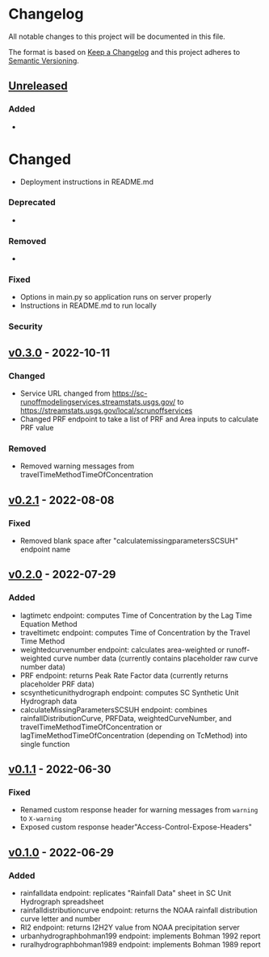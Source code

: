 # Changelog

All notable changes to this project will be documented in this file.

The format is based on [Keep a Changelog](http://keepachangelog.com/en/1.0.0/)
and this project adheres to [Semantic Versioning](http://semver.org/spec/v2.0.0.html).

## [Unreleased](https://github.com/USGS-WiM/SC-RunoffModelingServices/tree/dev)

### Added 

-  

# Changed

- Deployment instructions in README.md

### Deprecated 

-

### Removed 

- 

### Fixed  

- Options in main.py so application runs on server properly
- Instructions in README.md to run locally


### Security  


## [v0.3.0](https://github.com/USGS-WiM/SC-RunoffModelingServices/releases/tag/v0.3.1) - 2022-10-11

### Changed  

- Service URL changed from https://sc-runoffmodelingservices.streamstats.usgs.gov/ to https://streamstats.usgs.gov/local/scrunoffservices
- Changed PRF endpoint to take a list of PRF and Area inputs to calculate PRF value

### Removed 

- Removed warning messages from travelTimeMethodTimeOfConcentration

## [v0.2.1](https://github.com/USGS-WiM/SC-RunoffModelingServices/releases/tag/v0.2.1) - 2022-08-08

### Fixed  

- Removed blank space after "calculatemissingparametersSCSUH" endpoint name

## [v0.2.0](https://github.com/USGS-WiM/SC-RunoffModelingServices/releases/tag/v0.2.0) - 2022-07-29
### Added

- lagtimetc endpoint: computes Time of Concentration by the Lag Time Equation Method
- traveltimetc endpoint: computes Time of Concentration by the Travel Time Method
- weightedcurvenumber endpoint: calculates area-weighted or runoff-weighted curve number data (currently contains placeholder raw curve number data)
- PRF endpoint: returns Peak Rate Factor data (currently returns placeholder PRF data)
- scsyntheticunithydrograph endpoint: computes SC Synthetic Unit Hydrograph data
- calculateMissingParametersSCSUH endpoint: combines rainfallDistributionCurve, PRFData, weightedCurveNumber, and travelTimeMethodTimeOfConcentration or lagTimeMethodTimeOfConcentration (depending on TcMethod) into single function
  
## [v0.1.1](https://github.com/USGS-WiM/SC-RunoffModelingServices/releases/tag/v0.1.1) - 2022-06-30
### Fixed  

- Renamed custom response header for warning messages from `warning` to `X-warning`
- Exposed custom response header"Access-Control-Expose-Headers"

## [v0.1.0](https://github.com/USGS-WiM/SC-RunoffModelingServices/releases/tag/v0.1.0) - 2022-06-29
### Added

- rainfalldata endpoint: replicates "Rainfall Data" sheet in SC Unit Hydrograph spreadsheet
- rainfalldistributioncurve endpoint: returns the NOAA rainfall distribution curve letter and number
- RI2 endpoint: returns I2H2Y value from NOAA precipitation server 
- urbanhydrographbohman199 endpoint: implements Bohman 1992 report
- ruralhydrographbohman1989 endpoint: implements Bohman 1989 report